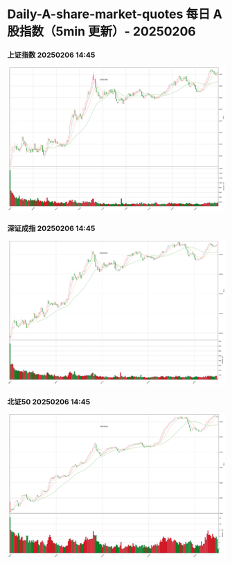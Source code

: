 
# Daily-A-share-market-quotes 每日 A 股指数（5min 更新）- 20250206

### 上证指数 20250206 14:45
![](./fig/2025/2/20250206-sh000001.png)

### 深证成指 20250206 14:45
![](./fig/2025/2/20250206-sz399001.png)

### 北证50 20250206 14:45
![](./fig/2025/2/20250206-bj899050.png)
